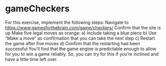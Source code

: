 # gameCheckers
For this exercise, implement the following steps:
Navigate to https://www.gamesforthebrain.com/game/checkers/
Confirm that the site is up
Make five legal moves as orange:
a)      Include taking a blue piece
b)      Use “Make a move” as confirmation that you can take the next step
c)      Restart the game after five moves
d)      Confirm that the restarting had been successful
You’ll find that the game engine is predictable enough to allow for you to win a game reliably. So, you can try for this if you’re inclined and have a little time left over.

